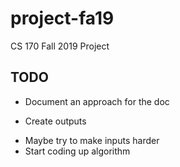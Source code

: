 # project-fa19
CS 170 Fall 2019 Project

## TODO
- Document an approach for the doc
+ Create outputs 
- Maybe try to make inputs harder
- Start coding up algorithm
